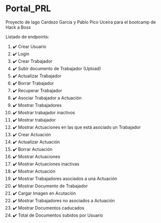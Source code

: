 # Portal_PRL

Proyecto de Iago Cardezo García y Pablo Pico Uceira para el bootcamp de Hack a Boss

Listado de endpoints:

1.  ✔️ Crear Usuario
2.  ✔️ Login
3.  ✔️ Crear Trabajador
4.  ✔️ Subir documento de Trabajador (Upload)
5.  ✔️ Actualizar Trabajador
6.  ✔️ Borrar Trabajador
7.  ✔️ Recuperar Trabajador
8.  ✔️ Asociar Trabajador a Actuación
9.  ✔️ Mostrar Trabajadores
10. ✔️ Mostrar trabajador inactivos
11. ✔️ Mostrar trabajador
12. ✔️ Mostrar Actuaciones en las que está asociado un Trabajador
13. ✔️ Crear Actuación
14. ✔️ Actualizar Actuación
15. ✔️ Borrar Actuación
16. ✔️ Mostrar Actuaciones
17. ✔️ Mostrar Actuaciones inactivas
18. ✔️ Mostrar Actuación
19. ✔️ Mostrar Trabajadores asociados a una Actuación
20. ✔️ Mostrar Documento de Trabajador
21. ✔️ Cargar Imagen en Acutación
22. ✔️ Mostrar Trabajadores no asociados a Actuación
23. ✔️ Mostrar Documentos caducados
24. ✔️ Total de Documentos subidos por Usuario

